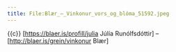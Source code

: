 ```yaml
---
title: File:Blær_–_Vinkonur_vors_og_blóma_51592.jpeg
---
```


{{c}} [https://blaer.is/profill/julia Júlía Runólfsdóttir] – [http://blaer.is/grein/vinkonur Blær]
